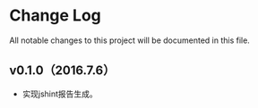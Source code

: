 # Change Log
All notable changes to this project will be documented in this file.

## v0.1.0（2016.7.6）

- 实现jshint报告生成。